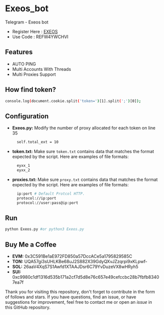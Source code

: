 # Exeos_bot
Telegram - Exeos bot

- Register Here : [EXEOS](https://app.exeos.network?referralCode=REFW4YWCHVI)
- Use Code : REFW4YWCHVI

## Features

  - AUTO PING
  - Multi Accounts With Threads
  - Multi Proxies Support

## How find token?
  ```bash
console.log(document.cookie.split('token=')[1].split(';')[0]);
  ```
## Configuration
- **Exeos.py:** Modify the number of proxy allocated for each token on line 35
  ```bash
    self.total_ext = 10
  ```
  
- **token.txt:** Make sure `token.txt` contains data that matches the format expected by the script. Here are examples of file formats:
  ```bash
    eyxx_1
    eyxx_2
  ```

- **proxies.txt:** Make sure `proxy.txt` contains data that matches the format expected by the script. Here are examples of file formats:
  ```bash
    ip:port # Default Protcol HTTP.
    protocol://ip:port
    protocol://user:pass@ip:port
  ```

## Run

```bash
python Exeos.py #or python3 Exeos.py
```

## Buy Me a Coffee

- **EVM:** 0x3C591Be1aE972FD850a57DccACe5a1795829585C
- **TON:** UQA57gi3sUHLKBe68uJ2S882X39GdyQXvJZzqrpi9xKLpwf-
- **SOL:** 26aaV4XqS7S1Awfd1XTAAJDsr6C79YvDuzeVX8wHRyh5
- **SUI:** 0xc9980c1df1316d535b171a2cf7d5d8e76c657e49cefccbc28b7fbfb83407ea7f

Thank you for visiting this repository, don't forget to contribute in the form of follows and stars.
If you have questions, find an issue, or have suggestions for improvement, feel free to contact me or open an *issue* in this GitHub repository.
